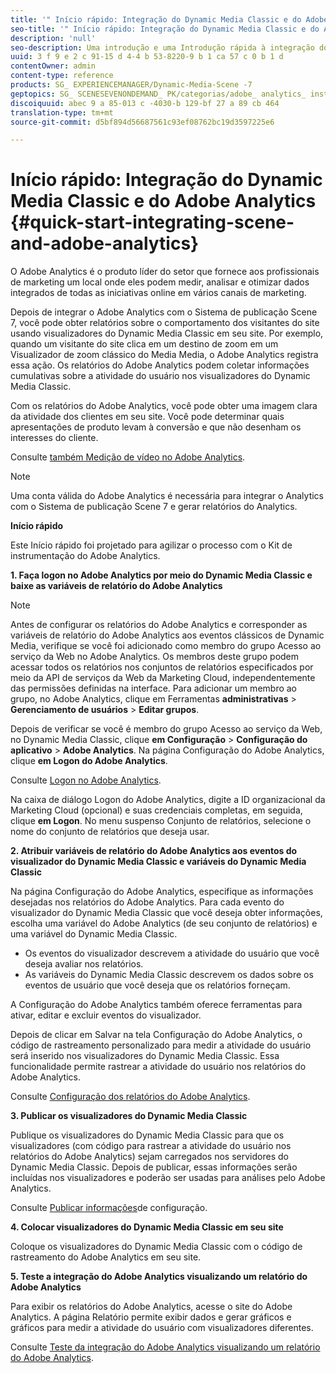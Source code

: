 ```yaml
---
title: '" Início rápido: Integração do Dynamic Media Classic e do Adobe Analytics "'
seo-title: '" Início rápido: Integração do Dynamic Media Classic e do Adobe Analytics "'
description: 'null'
seo-description: Uma introdução e uma Introdução rápida à integração do Dynamic Media Classic e do Adobe Analytics para ajudá-lo a começar a usar rapidamente.
uuid: 3 f 9 e 2 c 91-15 d 4-4 b 53-8220-9 b 1 ca 57 c 0 b 1 d
contentOwner: admin
content-type: reference
products: SG_ EXPERIENCEMANAGER/Dynamic-Media-Scene -7
geptopics: SG_ SCENESEVENONDEMAND_ PK/categorias/adobe_ analytics_ instrumentation_ kit
discoiquuid: abec 9 a 85-013 c -4030-b 129-bf 27 a 89 cb 464
translation-type: tm+mt
source-git-commit: d5bf894d56687561c93ef08762bc19d3597225e6

---
```



# Início rápido: Integração do Dynamic Media Classic e do Adobe Analytics {#quick-start-integrating-scene-and-adobe-analytics}

O Adobe Analytics é o produto líder do setor que fornece aos profissionais de marketing um local onde eles podem medir, analisar e otimizar dados integrados de todas as iniciativas online em vários canais de marketing.

Depois de integrar o Adobe Analytics com o Sistema de publicação Scene 7, você pode obter relatórios sobre o comportamento dos visitantes do site usando visualizadores do Dynamic Media Classic em seu site. Por exemplo, quando um visitante do site clica em um destino de zoom em um Visualizador de zoom clássico do Media Media, o Adobe Analytics registra essa ação. Os relatórios do Adobe Analytics podem coletar informações cumulativas sobre a atividade do usuário nos visualizadores do Dynamic Media Classic.

Com os relatórios do Adobe Analytics, você pode obter uma imagem clara da atividade dos clientes em seu site. Você pode determinar quais apresentações de produto levam à conversão e que não desenham os interesses do cliente.

Consulte [também Medição de vídeo no Adobe Analytics](https://marketing.adobe.com/resources/help/en_US/sc/appmeasurement/hbvideo/).

>[!NOTE]
>
>Uma conta válida do Adobe Analytics é necessária para integrar o Analytics com o Sistema de publicação Scene 7 e gerar relatórios do Analytics.

**Início rápido**

Este Início rápido foi projetado para agilizar o processo com o Kit de instrumentação do Adobe Analytics.

**1. Faça logon no Adobe Analytics por meio do Dynamic Media Classic e baixe as variáveis de relatório do Adobe Analytics**

>[!NOTE]
>
>Antes de configurar os relatórios do Adobe Analytics e corresponder as variáveis de relatório do Adobe Analytics aos eventos clássicos de Dynamic Media, verifique se você foi adicionado como membro do grupo Acesso ao serviço da Web no Adobe Analytics. Os membros deste grupo podem acessar todos os relatórios nos conjuntos de relatórios especificados por meio da API de serviços da Web da Marketing Cloud, independentemente das permissões definidas na interface. Para adicionar um membro ao grupo, no Adobe Analytics, clique em Ferramentas **administrativas** &gt; **Gerenciamento de usuários** &gt; **Editar grupos**.

Depois de verificar se você é membro do grupo Acesso ao serviço da Web, no Dynamic Media Classic, clique **em Configuração** &gt; **Configuração do aplicativo** &gt; **Adobe Analytics**. Na página Configuração do Adobe Analytics, clique **em Logon do Adobe Analytics**.

Consulte [Logon no Adobe Analytics](log-analytics.md#log_in_to_adobe_analytics).

Na caixa de diálogo Logon do Adobe Analytics, digite a ID organizacional da Marketing Cloud (opcional) e suas credenciais completas, em seguida, clique **em Logon**. No menu suspenso Conjunto de relatórios, selecione o nome do conjunto de relatórios que deseja usar.

**2. Atribuir variáveis de relatório do Adobe Analytics aos eventos do visualizador do Dynamic Media Classic e variáveis do Dynamic Media Classic**

Na página Configuração do Adobe Analytics, especifique as informações desejadas nos relatórios do Adobe Analytics. Para cada evento do visualizador do Dynamic Media Classic que você deseja obter informações, escolha uma variável do Adobe Analytics (de seu conjunto de relatórios) e uma variável do Dynamic Media Classic.

* Os eventos do visualizador descrevem a atividade do usuário que você deseja avaliar nos relatórios.
* As variáveis do Dynamic Media Classic descrevem os dados sobre os eventos de usuário que você deseja que os relatórios forneçam.

A Configuração do Adobe Analytics também oferece ferramentas para ativar, editar e excluir eventos do visualizador.

Depois de clicar em Salvar na tela Configuração do Adobe Analytics, o código de rastreamento personalizado para medir a atividade do usuário será inserido nos visualizadores do Dynamic Media Classic. Essa funcionalidade permite rastrear a atividade do usuário nos relatórios do Adobe Analytics.

Consulte [Configuração dos relatórios do Adobe Analytics](configuring-analytics-reports.md#configuring_adobe_analytics_reports).

**3. Publicar os visualizadores do Dynamic Media Classic**

Publique os visualizadores do Dynamic Media Classic para que os visualizadores (com código para rastrear a atividade do usuário nos relatórios do Adobe Analytics) sejam carregados nos servidores do Dynamic Media Classic. Depois de publicar, essas informações serão incluídas nos visualizadores e poderão ser usadas para análises pelo Adobe Analytics.

Consulte [Publicar informações](publishing-analytics-configuration-information.md#publishing_adobe_analytics_configuration_information)de configuração.

**4. Colocar visualizadores do Dynamic Media Classic em seu site**

Coloque os visualizadores do Dynamic Media Classic com o código de rastreamento do Adobe Analytics em seu site.

**5. Teste a integração do Adobe Analytics visualizando um relatório do Adobe Analytics**

Para exibir os relatórios do Adobe Analytics, acesse o site do Adobe Analytics. A página Relatório permite exibir dados e gerar gráficos e gráficos para medir a atividade do usuário com visualizadores diferentes.

Consulte [Teste da integração do Adobe Analytics visualizando um relatório do Adobe Analytics](testing-integration-viewing-analytics-report.md#testing_the_integration_by_viewing_an_adobe_analytics_report).

